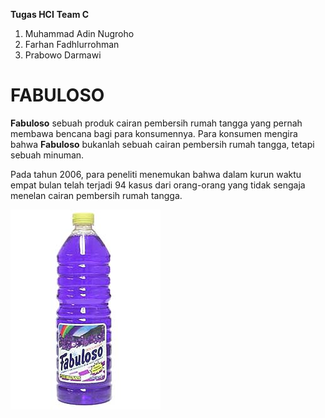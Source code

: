 **Tugas HCI**
**Team C**
1. Muhammad Adin Nugroho
2. Farhan Fadhlurrohman 
3. Prabowo Darmawi

# FABULOSO

**Fabuloso** sebuah produk cairan pembersih rumah tangga yang pernah membawa bencana bagi para konsumennya. Para konsumen mengira bahwa **Fabuloso** bukanlah sebuah cairan pembersih rumah tangga, tetapi sebuah minuman.

Pada tahun 2006, para peneliti menemukan bahwa dalam kurun waktu empat bulan telah terjadi 94 kasus dari 
orang-orang yang tidak sengaja menelan cairan pembersih rumah tangga.

![Fabuloso](https://github.com/RealizeID/HCI/blob/master/Fabuloso.jpg)
